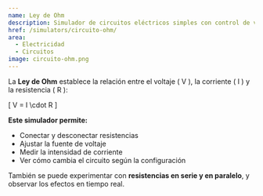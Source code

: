 ```yaml
---
name: Ley de Ohm
description: Simulador de circuitos eléctricos simples con control de voltaje y resistencia
href: /simulators/circuito-ohm/
area: 
  - Electricidad
  - Circuitos
image: circuito-ohm.png
---
```

La **Ley de Ohm** establece la relación entre el voltaje \( V \), la corriente \( I \) y la resistencia \( R \):

\[
V = I \cdot R
\]

**Este simulador permite:**
- Conectar y desconectar resistencias
- Ajustar la fuente de voltaje
- Medir la intensidad de corriente
- Ver cómo cambia el circuito según la configuración

También se puede experimentar con **resistencias en serie y en paralelo**, y observar los efectos en tiempo real.
